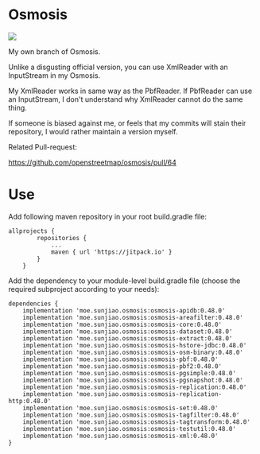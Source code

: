 # Osmosis

[![](https://jitpack.io/v/moe.sunjiao/osmosis.svg)](https://jitpack.io/#moe.sunjiao/osmosis)

My own branch of Osmosis.

Unlike a disgusting official version, you can use XmlReader with an InputStream in my Osmosis.

My XmlReader works in same way as the PbfReader.
If PbfReader can use an InputStream, I don't understand why XmlReader cannot do the same thing.

If someone is biased against me, or feels that my commits will stain their repository, I would rather maintain a version myself.

Related Pull-request:

https://github.com/openstreetmap/osmosis/pull/64

# Use

Add following maven repository in your root build.gradle file:

```
allprojects {
		repositories {
			...
			maven { url 'https://jitpack.io' }
		}
	}
```

Add the dependency to your module-level build.gradle file (choose the required subproject according to your needs):

```
dependencies {
    implementation 'moe.sunjiao.osmosis:osmosis-apidb:0.48.0'
    implementation 'moe.sunjiao.osmosis:osmosis-areafilter:0.48.0'
    implementation 'moe.sunjiao.osmosis:osmosis-core:0.48.0'
    implementation 'moe.sunjiao.osmosis:osmosis-dataset:0.48.0'
    implementation 'moe.sunjiao.osmosis:osmosis-extract:0.48.0'
    implementation 'moe.sunjiao.osmosis:osmosis-hstore-jdbc:0.48.0'
    implementation 'moe.sunjiao.osmosis:osmosis-osm-binary:0.48.0'
    implementation 'moe.sunjiao.osmosis:osmosis-pbf:0.48.0'
    implementation 'moe.sunjiao.osmosis:osmosis-pbf2:0.48.0'
    implementation 'moe.sunjiao.osmosis:osmosis-pgsimple:0.48.0'
    implementation 'moe.sunjiao.osmosis:osmosis-pgsnapshot:0.48.0'
    implementation 'moe.sunjiao.osmosis:osmosis-replication:0.48.0'
    implementation 'moe.sunjiao.osmosis:osmosis-replication-http:0.48.0'
    implementation 'moe.sunjiao.osmosis:osmosis-set:0.48.0'
    implementation 'moe.sunjiao.osmosis:osmosis-tagfilter:0.48.0'
    implementation 'moe.sunjiao.osmosis:osmosis-tagtransform:0.48.0'
    implementation 'moe.sunjiao.osmosis:osmosis-testutil:0.48.0'
    implementation 'moe.sunjiao.osmosis:osmosis-xml:0.48.0'
}
```
